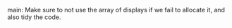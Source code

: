 main: Make sure to not use the array of displays if we fail to allocate it, and
also tidy the code.
